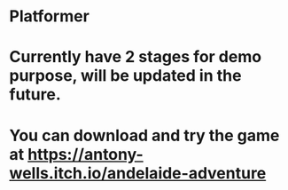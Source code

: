 # Platformer
# Currently have 2 stages for demo purpose, will be updated in the future.
# You can download and try the game at https://antony-wells.itch.io/andelaide-adventure
